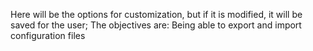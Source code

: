Here will be the options for customization, but if it is modified, it will be saved for the user;
The objectives are:
    Being able to export and import configuration files